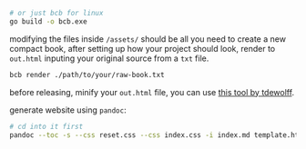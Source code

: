 ```bash
# or just bcb for linux
go build -o bcb.exe
```

modifying the files inside `/assets/` should be all you need to create a new compact book, after setting up how your project should look, render to `out.html` inputing your original source from a `txt` file.
```bash
bcb render ./path/to/your/raw-book.txt
```

before releasing, minify your `out.html` file, you can use [this tool by tdewolff](https://github.com/tdewolff/minify/releases/latest).

generate website using `pandoc`:
```bash
# cd into it first
pandoc --toc -s --css reset.css --css index.css -i index.md template.html -o index.html --template=template.html
```
